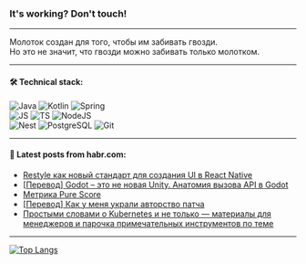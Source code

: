 ### It's working? Don't touch!

---
Молоток создан для того, чтобы им забивать гвозди. <br>
Но это не значит, что гвозди можно забивать только молотком.

---

#### 🛠️ Technical stack:

![Java](https://img.shields.io/badge/Java-informational?logo=Oracle&style=flat&logoColor=white&color=FF4500)
![Kotlin](https://img.shields.io/badge/Kotlin-informational?logo=Kotlin&style=flat&logoColor=white&color=774D97)
![Spring](https://img.shields.io/badge/SpringBoot-informational?logo=SpringBoot&style=flat&logoColor=white&color=6DB33F) <br>
![JS](https://img.shields.io/badge/JS-informational?logo=javaScript&style=flat&logoColor=black&color=F7Df1E)
![TS](https://img.shields.io/badge/TypeScript-informational?logo=typeScript&style=flat&logoColor=black&color=0667A8)
![NodeJS](https://img.shields.io/badge/NodeJS-informational?logo=node.js&style=flat&logoColor=white&color=70A760) <br>
![Nest](https://img.shields.io/badge/NestJS-informational?logo=NestJS&style=flat&logoColor=white&color=E0234E)
![PostgreSQL](https://img.shields.io/badge/PostgreSQL-informational?logo=PostgreSQL&style=flat&logoColor=white&color=DAA520)
![Git](https://img.shields.io/badge/Git-informational?logo=git&style=flat&logoColor=white&color=778899)

___

#### 💬 Latest posts from habr.com:

<!-- BLOG-POST-LIST:START -->
- [Restyle как новый стандарт для создания UI в React Native](https://habr.com/ru/articles/763982/?utm_source=habrahabr&utm_medium=rss&utm_campaign=763982)
- [[Перевод] Godot – это не новая Unity. Анатомия вызова API в Godot](https://habr.com/ru/articles/763988/?utm_source=habrahabr&utm_medium=rss&utm_campaign=763988)
- [Метрика Pure Score](https://habr.com/ru/articles/763984/?utm_source=habrahabr&utm_medium=rss&utm_campaign=763984)
- [[Перевод] Как у меня украли авторство патча](https://habr.com/ru/articles/763960/?utm_source=habrahabr&utm_medium=rss&utm_campaign=763960)
- [Простыми словами о Kubernetes и не только — материалы для менеджеров и парочка примечательных инструментов по теме](https://habr.com/ru/companies/beeline_cloud/articles/763934/?utm_source=habrahabr&utm_medium=rss&utm_campaign=763934)
<!-- BLOG-POST-LIST:END -->

---
[![Top Langs](https://github-readme-stats-git-master-advtsetting-gmailcom.vercel.app/api/top-langs/?username=zloylis&langs_count=10&hide_title=false&title_color=e6edf3&size_weight=0.5&count_weight=0.5&layout=compact&hide_border=true&theme=dracula)](https://github.com/zloylis)

<!-- ![GitHub stats](https://github-readme-stats-git-master-advtsetting-gmailcom.vercel.app/api?username=zloylis&show_icons=true&hide_border=true&theme=dracula&hide_title=true&include_all_commits=true&count_private=true&hide=contribs&hide_rank=true) -->
